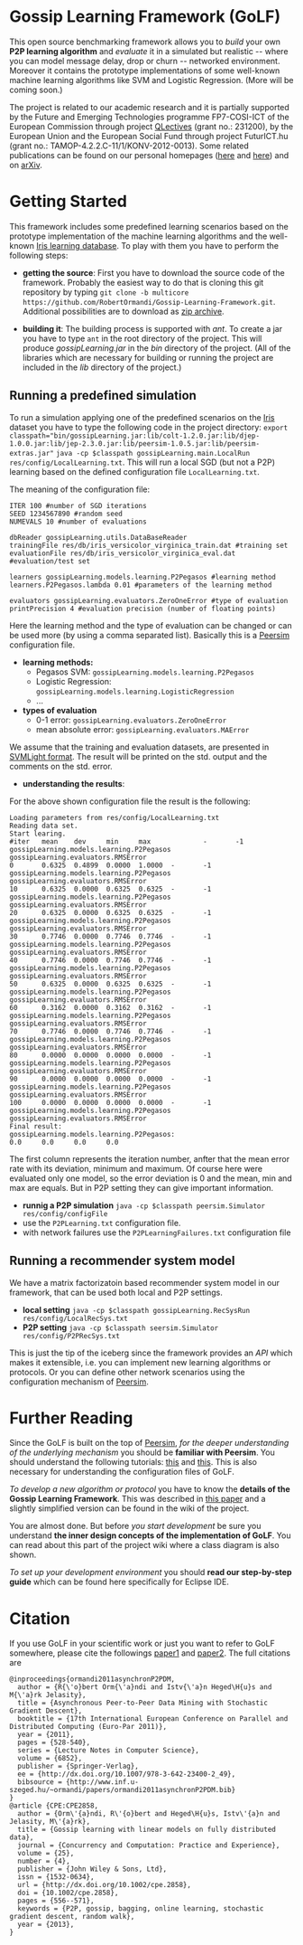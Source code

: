 Gossip Learning Framework (GoLF)
================================

This open source benchmarking framework allows you to *build* your own
__P2P learning algorithm__ and *evaluate* it in a simulated but
realistic -- where you can model message delay, drop or churn --
networked environment. Moreover it contains the prototype
implementations of some well-known machine learning algorithms like SVM
and Logistic Regression. (More will be coming soon.)

The project is related to our academic research and it is partially
supported by the Future and Emerging Technologies programme FP7-COSI-ICT
of the European Commission through project
[QLectives](http://www.qlectives.eu/) (grant no.: 231200), by the European Union and the European Social Fund through project FuturICT.hu (grant no.: TAMOP-4.2.2.C-11/1/KONV-2012-0013). Some related
publications can be found on our personal homepages
([here](http://www.inf.u-szeged.hu/~ormandi/index.php?menu=publications)
and [here](http://www.inf.u-szeged.hu/~ihegedus/publ.php)) and on
[arXiv](http://arxiv.org/abs/1109.1396).


Getting Started
===============

This framework includes some predefined learning scenarios based on the
prototype implementation of the machine learning algorithms and the
well-known [Iris learning database](http://archive.ics.uci.edu/ml/datasets/Iris). To play with
them you have to perform the following steps:

* __getting the source__: First you have to download the source code of
the framework. Probably the easiest way to do that is cloning this git
repository by typing `git clone -b multicore https://github.com/RobertOrmandi/Gossip-Learning-Framework.git`. 
Additional possibilities are to download as [zip archive](https://github.com/RobertOrmandi/Gossip-Learning-Framework/archive/multicore.zip).

* __building it__: The building process is supported with *ant*. To create a jar you have
to type `ant` in the root directory of the
project. This will produce *gossipLearning.jar* in the *bin*
directory of the project. (All of the libraries which are necessary for
building or running the project are included in the *lib* directory of
the project.)

Running a predefined simulation
---------------------------------------
To run a simulation applying one of the predefined scenarios on the 
[Iris](http://archive.ics.uci.edu/ml/datasets/Iris) dataset you have to type the 
following code in the project directory: 
`export classpath="bin/gossipLearning.jar:lib/colt-1.2.0.jar:lib/djep-1.0.0.jar:lib/jep-2.3.0.jar:lib/peersim-1.0.5.jar:lib/peersim-extras.jar"`
`java -cp $classpath gossipLearning.main.LocalRun res/config/LocalLearning.txt`. 
This will run a local SGD (but not a P2P) learning based on the defined configuration file `LocalLearning.txt`.

The meaning of the configuration file:

    ITER 100 #number of SGD iterations
    SEED 1234567890 #random seed
    NUMEVALS 10 #number of evaluations

    dbReader gossipLearning.utils.DataBaseReader
    trainingFile res/db/iris_versicolor_virginica_train.dat #training set
    evaluationFile res/db/iris_versicolor_virginica_eval.dat #evaluation/test set

    learners gossipLearning.models.learning.P2Pegasos #learning method
    learners.P2Pegasos.lambda 0.01 #parameters of the learning method

    evaluators gossipLearning.evaluators.ZeroOneError #type of evaluation
    printPrecision 4 #evaluation precision (number of floating points)

Here the learning method and the type of evaluation can be changed or can be used
more (by using a comma separated list). Basically this is a [Peersim](http://peersim.sourceforge.net/) configuration file.

* __learning methods:__
  * Pegasos SVM: `gossipLearning.models.learning.P2Pegasos`
  * Logistic Regression: `gossipLearning.models.learning.LogisticRegression`
  * ...
* __types of evaluation__
  * 0-1 error: `gossipLearning.evaluators.ZeroOneError`
  * mean absolute error: `gossipLearning.evaluators.MAError`

We assume that the training and evaluation datasets, are presented in [SVMLight
format](http://svmlight.joachims.org/). The result will be printed on the std. output and 
the comments on the std. error.

* __understanding the results__:

For the above shown configuration file the result is the following:

    Loading parameters from res/config/LocalLearning.txt
    Reading data set.
    Start learing.
    #iter   mean    dev     min     max             -       -1      gossipLearning.models.learning.P2Pegasos        gossipLearning.evaluators.RMSError
    0       0.6325  0.4899  0.0000  1.0000  -       -1      gossipLearning.models.learning.P2Pegasos    gossipLearning.evaluators.RMSError
    10      0.6325  0.0000  0.6325  0.6325  -       -1      gossipLearning.models.learning.P2Pegasos    gossipLearning.evaluators.RMSError
    20      0.6325  0.0000  0.6325  0.6325  -       -1      gossipLearning.models.learning.P2Pegasos    gossipLearning.evaluators.RMSError
    30      0.7746  0.0000  0.7746  0.7746  -       -1      gossipLearning.models.learning.P2Pegasos    gossipLearning.evaluators.RMSError
    40      0.7746  0.0000  0.7746  0.7746  -       -1      gossipLearning.models.learning.P2Pegasos    gossipLearning.evaluators.RMSError
    50      0.6325  0.0000  0.6325  0.6325  -       -1      gossipLearning.models.learning.P2Pegasos    gossipLearning.evaluators.RMSError
    60      0.3162  0.0000  0.3162  0.3162  -       -1      gossipLearning.models.learning.P2Pegasos    gossipLearning.evaluators.RMSError
    70      0.7746  0.0000  0.7746  0.7746  -       -1      gossipLearning.models.learning.P2Pegasos    gossipLearning.evaluators.RMSError
    80      0.0000  0.0000  0.0000  0.0000  -       -1      gossipLearning.models.learning.P2Pegasos    gossipLearning.evaluators.RMSError
    90      0.0000  0.0000  0.0000  0.0000  -       -1      gossipLearning.models.learning.P2Pegasos    gossipLearning.evaluators.RMSError
    100     0.0000  0.0000  0.0000  0.0000  -       -1      gossipLearning.models.learning.P2Pegasos    gossipLearning.evaluators.RMSError
    Final result:
    gossipLearning.models.learning.P2Pegasos:
    0.0     0.0     0.0     0.0

The first column represents the iteration number, anfter that the mean error rate with 
its deviation, minimum and maximum. Of course here were evaluated only one model, so 
the error deviation is 0 and the mean, min and max are equals. But in P2P setting they can give important information.

* __runnig a P2P simulation__ 
`java -cp $classpath peersim.Simulator res/config/configFile`
 * use the `P2PLearning.txt` configuration file.
 * with network failures use the `P2PLearningFailures.txt` configuration file

Running a recommender system model
-------------------------------------------------

We have a matrix factorizatoin based recommender system model in our framework, that can be used both local and P2P settings.

* __local setting__
`java -cp $classpath gossipLearning.RecSysRun res/config/LocalRecSys.txt`
* __P2P setting__
`java -cp $classpath seersim.Simulator res/config/P2PRecSys.txt`

This is just the tip of the iceberg since the framework provides an
*API* which makes it extensible, i.e. you can implement new learning
algorithms or protocols. Or you can define other network scenarios using
the configuration mechanism of
[Peersim](http://peersim.sourceforge.net/).


Further Reading
===============

Since the GoLF is built on the top of
[Peersim](http://peersim.sourceforge.net/), *for the deeper understanding
of the underlying mechanism* you should be __familiar with Peersim__.
You should understand the following tutorials:
[this](http://peersim.sourceforge.net/tutorial1/tutorial1.pdf) and
[this](http://peersim.sourceforge.net/tutorial2/tutorial2.pdf).
This is also necessary for understanding the configuration
files of GoLF.

*To develop a new algorithm or protocol* you have to know the
__details of the Gossip Learning Framework__. This was described in
[this paper](http://arxiv.org/abs/1109.1396) and a slightly simplified version
can be found in the wiki of the project.

You are almost done. But before *you start development* be sure you
understand __the inner design concepts of the implementation of GoLF__.
You can read about this part of the project wiki where a class diagram
is also shown.

*To set up your development environment* you should
__read our step-by-step guide__ which can be found here specifically
for Eclipse IDE.


Citation
========

If you use GoLF in your scientific work or just you want to refer to
GoLF somewhere, please cite the followings
[paper1](http://dx.doi.org/10.1007/978-3-642-23400-2_49) and 
[paper2](http://dx.doi.org/10.1002/cpe.2858). The full
citations are

	@inproceedings{ormandi2011asynchronP2PDM,
	  author = {R{\'o}bert Orm{\'a}ndi and Istv{\'a}n Heged\H{u}s and M{\'a}rk Jelasity},
	  title = {Asynchronous Peer-to-Peer Data Mining with Stochastic Gradient Descent},
	  booktitle = {17th International European Conference on Parallel and Distributed Computing (Euro-Par 2011)},
	  year = {2011},
	  pages = {528-540},
	  series = {Lecture Notes in Computer Science},
	  volume = {6852},
	  publisher = {Springer-Verlag},
	  ee = {http://dx.doi.org/10.1007/978-3-642-23400-2_49},
	  bibsource = {http://www.inf.u-szeged.hu/~ormandi/papers/ormandi2011asynchronP2PDM.bib}
	}
	@article {CPE:CPE2858,
	  author = {Orm\'{a}ndi, R\'{o}bert and Heged\H{u}s, Istv\'{a}n and Jelasity, M\'{a}rk},
	  title = {Gossip learning with linear models on fully distributed data},
	  journal = {Concurrency and Computation: Practice and Experience},
	  volume = {25},
	  number = {4},
	  publisher = {John Wiley & Sons, Ltd},
	  issn = {1532-0634},
	  url = {http://dx.doi.org/10.1002/cpe.2858},
	  doi = {10.1002/cpe.2858},
	  pages = {556--571},
	  keywords = {P2P, gossip, bagging, online learning, stochastic gradient descent, random walk},
	  year = {2013},
	}

